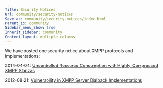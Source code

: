 ```yaml
---
Title: Security Notices
Url: community/security-notices
Save_as: community/security-notices/index.html
Parent_id: community
Sidebar_menu_show: true
Inherit_sidebar: community
Content_layout: multiple-columns
---
```


We have posted one security notice about XMPP protocols and implementations:

2014-04-04: [Uncontrolled Resource Consumption with Highly-Compressed XMPP Stanzas](uncontrolled-resource-consumption-with-highly-compressed-xmpp-stanzas.html)

2012-08-21: [Vulnerability in XMPP Server Dialback Implementations](vulnerability-in-xmpp-server-dialback-implementations.html)
